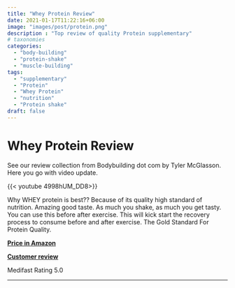 ```yaml
---
title: "Whey Protein Review"
date: 2021-01-17T11:22:16+06:00
image: "images/post/protein.png"
description : "Top review of quality Protein supplementary"
# taxonomies
categories: 
  - "body-building"
  - "protein-shake"
  - "muscle-building"
tags:
  - "supplementary"
  - "Protein"
  - "Whey Protein"
  - "nutrition"
  - "Protein shake"
draft: false
---
```


# Whey Protein Review

See our review collection from Bodybuilding dot com by Tyler McGlasson. Here you go with video update.

{{< youtube 4998hUM_DD8>}}

Why WHEY protein is best??
Because of its quality high standard of nutrition. Amazing good taste. As much you shake, as much you get tasty. You can use this before after exercise. This will kick start the recovery process to consume before and after exercise. The Gold Standard For Protein Quality.

[**Price in Amazon**](https://amzn.to/3jW1zxf)

[**Customer review**](https://amzn.to/3jW1zxf)

Medifast Rating 5.0
* * * * *